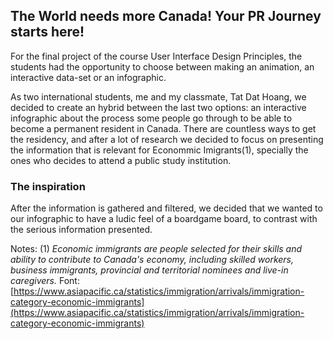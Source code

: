 
## The World needs more Canada! Your PR Journey starts here!

For the final project of the course User Interface Design Principles, the students had the opportunity to choose between making an animation, an interactive data-set or an infographic. 

As two international students, me and my classmate, Tat Dat Hoang, we decided to create an hybrid between the last two options: an interactive infographic about the process some people go through to be able to become a permanent resident in Canada. There are countless ways to get the residency, and after a lot of research we decided to focus on presenting the information that is relevant for Econommic Imigrants(1), specially the ones who decides to attend a public study institution.


### The inspiration

After the information is gathered and filtered, we decided that we wanted to our infographic to have a ludic feel of a boardgame board, to contrast with the serious information presented.






Notes:
(1) _Economic immigrants are people selected for their skills and ability to contribute to Canada's economy, including skilled workers, business immigrants, provincial and territorial nominees and live-in caregivers._
Font: [https://www.asiapacific.ca/statistics/immigration/arrivals/immigration-category-economic-immigrants](https://www.asiapacific.ca/statistics/immigration/arrivals/immigration-category-economic-immigrants)




